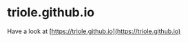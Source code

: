 # triole.github.io

<!--- mdtoc: toc begin -->
<!--- mdtoc: toc end -->

Have a look at [https://triole.github.io](https://triole.github.io)
